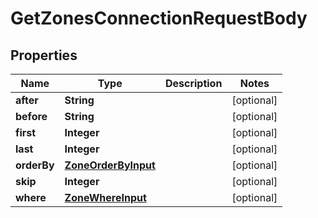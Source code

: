 

# GetZonesConnectionRequestBody


## Properties

Name | Type | Description | Notes
------------ | ------------- | ------------- | -------------
**after** | **String** |  |  [optional]
**before** | **String** |  |  [optional]
**first** | **Integer** |  |  [optional]
**last** | **Integer** |  |  [optional]
**orderBy** | [**ZoneOrderByInput**](ZoneOrderByInput.md) |  |  [optional]
**skip** | **Integer** |  |  [optional]
**where** | [**ZoneWhereInput**](ZoneWhereInput.md) |  |  [optional]



